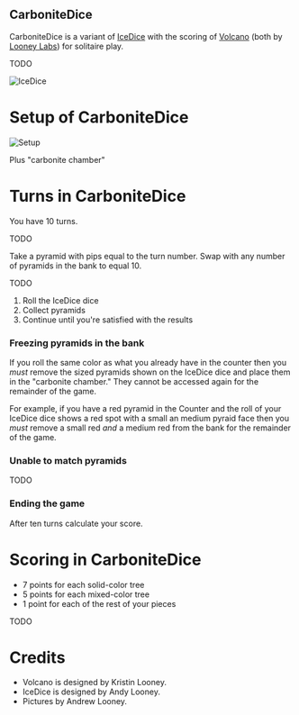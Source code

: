 CarboniteDice
-------------

CarboniteDice is a variant of [IceDice](http://www.looneylabs.com/games/icedice) with the scoring of [Volcano](http://www.wunderland.com/WTS/Kristin/Games/Volcano.html) (both by [Looney Labs](http://www.looneylabs.com)) for solitaire play.

TODO

![IceDice](http://www.looneylabs.com/sites/default/files/IceDice2.jpg)

Setup of CarboniteDice
======================

![Setup](http://www.looneylabs.com/sites/default/files/IceDice4.jpg)

Plus "carbonite chamber"

Turns in CarboniteDice
======================

You have 10 turns.

TODO

Take a pyramid with pips equal to the turn number.  Swap with any number of pyramids in the bank to equal 10.

TODO

1. Roll the IceDice dice
2. Collect pyramids
3. Continue until you're satisfied with the results

### Freezing pyramids in the bank

If you roll the same color as what you already have in the counter then you *must* remove the sized pyramids shown on the IceDice dice and place them in the "carbonite chamber."  They cannot be accessed again for the remainder of the game.  

For example, if you have a red pyramid in the Counter and the roll of your IceDice dice shows a red spot with a small an medium pyraid face then you *must* remove a small red *and* a medium red from the bank for the remainder of the game.

### Unable to match pyramids

TODO

### Ending the game

After ten turns calculate your score.

Scoring in CarboniteDice
========================

* 7 points for each solid-color tree
* 5 points for each mixed-color tree
* 1 point for each of the rest of your pieces

TODO

Credits
=======

* Volcano is designed by Kristin Looney.
* IceDice is designed by Andy Looney.
* Pictures by Andrew Looney.

